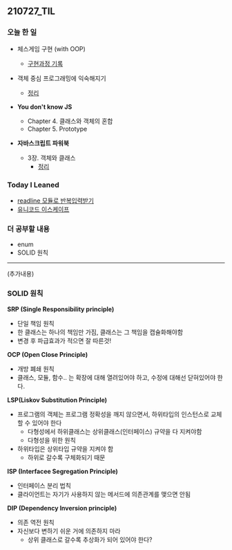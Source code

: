 ## 210727_TIL

### 오늘 한 일

- 체스게임 구현 (with OOP)

  - [구현과정 기록](https://gist.github.com/Juhye-Kim/a0dbd7adc0fdb62d3ec4c9db9bdfd0f3)

- 객체 중심 프로그래밍에 익숙해지기

  - [정리](<(https://github.com/Juhye-Kim/TIL/blob/master/%ED%94%84%EB%A1%9C%EA%B7%B8%EB%9E%98%EB%B0%8D/%EA%B0%9D%EC%B2%B4%EC%A7%80%ED%96%A5.md)>)

- **You don't know JS**

  - Chapter 4. 클래스와 객체의 혼합
  - Chapter 5. Prototype

- **자바스크립트 파워북**
  - 3장. 객체와 클래스
    - [정리](https://github.com/Juhye-Kim/TIL/blob/master/%ED%94%84%EB%A1%9C%EA%B7%B8%EB%9E%98%EB%B0%8D/%EA%B0%9D%EC%B2%B4%EC%A7%80%ED%96%A5_%ED%81%B4%EB%9E%98%EC%8A%A4.md)

### Today I Leaned

- [readline 모듈로 반복입력받기](https://github.com/Juhye-Kim/TIL/blob/master/Javascript/readline.md)
- [유니코드 이스케이프](https://tyboss.tistory.com/entry/Javascript-%EC%9C%A0%EB%8B%88%EC%BD%94%EB%93%9C-Unicode-%EC%9D%B4%ED%95%B4%ED%95%98%EA%B8%B0)

### 더 공부할 내용

- enum
- SOLID 원칙

---

(추가내용)

### SOLID 원칙

**SRP (Single Responsibility principle)**

- 단일 책임 원칙
- 한 클래스는 하나의 책임만 가짐, 클래스는 그 책임을 캡슐화해야함
- 변경 후 파급효과가 적으면 잘 따른것!

**OCP (Open Close Principle)**

- 개방 폐쇄 원칙
- 클래스, 모듈, 함수.. 는 확장에 대해 열려있어야 하고, 수정에 대해선 닫혀있어야 한다.

**LSP(Liskov Substitution Principle)**

- 프로그램의 객체는 프로그램 정확성을 깨지 않으면서, 하위타입의 인스턴스로 교체할 수 있어야 한다
  - 다형성에서 하위클래스는 상위클래스(인터페이스) 규약을 다 지켜야함
  - 다형성을 위한 원칙
- 하위타입은 상위타입 규약을 지켜야 함
  - 하위로 갈수록 구체화되기 때문

**ISP (Interfacee Segregation Principle)**

- 인터페이스 분리 법칙
- 클라이언트는 자기가 사용하지 않는 메서드에 의존관계를 맺으면 안됨

**DIP (Dependency Inversion principle)**

- 의존 역전 원칙
- 자신보다 변하기 쉬운 거에 의존하지 마라
  - 상위 클래스로 갈수록 추상화가 되어 있어야 한다?
